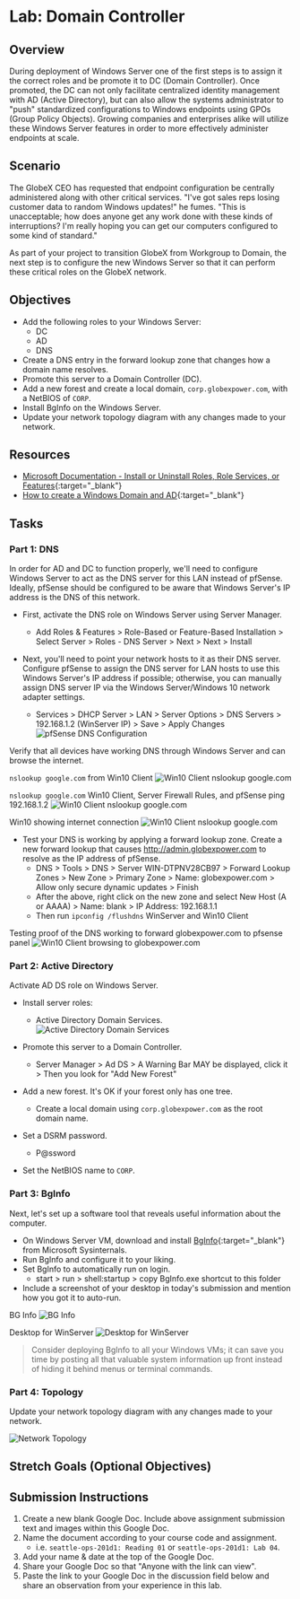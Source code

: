 # Lab: Domain Controller

## Overview

During deployment of Windows Server one of the first steps is to assign it the correct roles and be promote it to DC (Domain Controller). Once promoted, the DC can not only facilitate centralized identity management with AD (Active Directory), but can also allow the systems administrator to "push" standardized configurations to Windows endpoints using GPOs (Group Policy Objects). Growing companies and enterprises alike will utilize these Windows Server features in order to more effectively administer endpoints at scale.

## Scenario

The GlobeX CEO has requested that endpoint configuration be centrally administered along with other critical services. "I've got sales reps losing customer data to random Windows updates!" he fumes. "This is unacceptable; how does anyone get any work done with these kinds of interruptions? I'm really hoping you can get our computers configured to some kind of standard."

As part of your project to transition GlobeX from Workgroup to Domain, the next step is to configure the new Windows Server so that it can perform these critical roles on the GlobeX network.

## Objectives

- Add the following roles to your Windows Server:
  - DC
  - AD
  - DNS
- Create a DNS entry in the forward lookup zone that changes how a domain name resolves.
- Promote this server to a Domain Controller (DC).
- Add a new forest and create a local domain, `corp.globexpower.com`, with a NetBIOS of `CORP`.
- Install BgInfo on the Windows Server.
- Update your network topology diagram with any changes made to your network.

## Resources

- [Microsoft Documentation - Install or Uninstall Roles, Role Services, or Features](https://docs.microsoft.com/en-us/windows-server/administration/server-manager/install-or-uninstall-roles-role-services-or-features){:target="_blank"}
- [How to create a Windows Domain and AD](https://www.informaticar.net/server-basics-06-how-to-create-windows-domain-active-directory/){:target="_blank"}

## Tasks

### Part 1: DNS

In order for AD and DC to function properly, we'll need to configure Windows Server to act as the DNS server for this LAN instead of pfSense. Ideally, pfSense should be configured to be aware that Windows Server's IP address is the DNS of this network.

- First, activate the DNS role on Windows Server using Server Manager.
  - Add Roles & Features > Role-Based or Feature-Based Installation > Select Server > Roles - DNS Server > Next > Next > Install

- Next, you'll need to point your network hosts to it as their DNS server. Configure pfSense to assign the DNS server for LAN hosts to use this Windows Server's IP address if possible; otherwise, you can manually assign DNS server IP via the Windows Server/Windows 10 network adapter settings.
  - Services > DHCP Server > LAN > Server Options > DNS Servers > 192.168.1.2 (WinServer IP) > Save > Apply Changes
![pfSense DNS Configuration](media/lab12.4.png)

Verify that all devices have working DNS through Windows Server and can browse the internet.

`nslookup google.com` from Win10 Client
![Win10 Client nslookup google.com](media/lab12.1.png)

`nslookup google.com` Win10 Client, Server Firewall Rules, and pfSense ping 192.168.1.2
![Win10 Client nslookup google.com](media/lab12.2.png)

Win10 showing internet connection
![Win10 Client nslookup google.com](media/lab12.3.png)

- Test your DNS is working by applying a forward lookup zone. Create a new forward lookup that causes http://admin.globexpower.com to resolve as the IP address of pfSense.
  - DNS > Tools > DNS > Server WIN-DTPNV28CB97 > Forward Lookup Zones > New Zone > Primary Zone > Name: globexpower.com > Allow only secure dynamic updates > Finish
  - After the above, right click on the new zone and select New Host (A or AAAA) > Name: blank > IP Address: 192.168.1.1
  - Then run `ipconfig /flushdns` WinServer and Win10 Client

Testing proof of the DNS working to forward globexpower.com to pfsense panel
![Win10 Client browsing to globexpower.com](media/lab12.5.png)


### Part 2: Active Directory

Activate AD DS role on Windows Server.

- Install server roles:
  - Active Directory Domain Services.
![Active Directory Domain Services](media/lab12.6.png)

- Promote this server to a Domain Controller.
  - Server Manager > Ad DS > A Warning Bar MAY be displayed, click it > Then you look for "Add New Forest"
- Add a new forest. It's OK if your forest only has one tree.
  - Create a local domain using `corp.globexpower.com` as the root domain name.
- Set a DSRM password.
  - P@ssword
- Set the NetBIOS name to `CORP`.

### Part 3: BgInfo

Next, let's set up a software tool that reveals useful information about the computer.

- On Windows Server VM, download and install [BgInfo](https://docs.microsoft.com/en-us/sysinternals/downloads/bginfo){:target="_blank"} from Microsoft Sysinternals.
- Run BgInfo and configure it to your liking.
- Set BgInfo to automatically run on login.
  - start > run > shell:startup > copy BgInfo.exe shortcut to this folder
- Include a screenshot of your desktop in today's submission and mention how you got it to auto-run.

BG Info
![BG Info](media/lab12.7.png)

Desktop for WinServer
![Desktop for WinServer](media/lab12.8.png)

> Consider deploying BgInfo to all your Windows VMs; it can save you time by posting all that valuable system information up front instead of hiding it behind menus or terminal commands.

### Part 4: Topology

Update your network topology diagram with any changes made to your network.

![Network Topology](media/lab11-5.png)

## Stretch Goals (Optional Objectives)

## Submission Instructions

1. Create a new blank Google Doc. Include above assignment submission text and images within this Google Doc.
1. Name the document according to your course code and assignment.
   - i.e. `seattle-ops-201d1: Reading 01` or `seattle-ops-201d1: Lab 04`.
1. Add your name & date at the top of the Google Doc.
1. Share your Google Doc so that "Anyone with the link can view".
1. Paste the link to your Google Doc in the discussion field below and share an observation from your experience in this lab.
